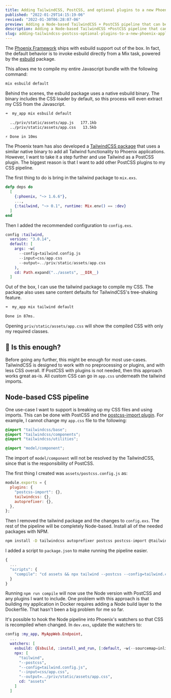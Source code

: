 ```yaml
---
title: Adding TailwindCSS, PostCSS, and optional plugins to a new Phoenix application
published: "2022-01-29T14:15:19-06"
revised: "2022-01-30T06:28:07-06"
preview: Adding a Node-based TailwindCSS + PostCSS pipeline that can be invoked from a Mix task.
description: Adding a Node-based TailwindCSS +PostCSS pipeline that can be invoked from a Mix task.
slug: adding-tailwindcss-postcss-optional-plugins-to-a-new-phoenix-application
---
```


The [Phoenix Framework](https://www.phoenixframework.org) ships with esbuild support out of the box. In fact, the default behavior is to invoke esbuild directly from a Mix task, powered by the [esbuild](https://github.com/phoenixframework/esbuild) package.

This allows me to compile my entire Javascript bundle with the following command:

```bash
mix esbuild default
```

Behind the scenes, the esbuild package uses a native esbuild binary. The binary includes the CSS loader by default, so this process will even extract my CSS from the Javascript.

```bash
➜  my_app mix esbuild default

  ../priv/static/assets/app.js   177.1kb
  ../priv/static/assets/app.css   13.5kb

⚡ Done in 10ms
```

The Phoenix team has also developed a [TailwindCSS package](https://hex.pm/packages/tailwind) that uses a similar native binary to add all Tailwind functionality to Phoenix applications. However, I want to take it a step further and use Tailwind as a PostCSS plugin. The biggest reason is that I want to add other PostCSS plugins to my CSS pipeline.

The first thing to do is bring in the tailwind package to `mix.exs`.

```elixir
defp deps do
  [
    {:phoenix, "~> 1.6.6"},
    ...,
    {:tailwind, "~> 0.1", runtime: Mix.env() == :dev}
  ]
end
```

Then I added the recommended configuration to `config.exs`.

```elixir
config :tailwind,
  version: "3.0.14",
  default: [
    args: ~w(
      --config=tailwind.config.js
      --input=css/app.css
      --output=../priv/static/assets/app.css
    ),
    cd: Path.expand("../assets", __DIR__)
  ]
```

Out of the box, I can use the tailwind package to compile my CSS. The package also uses sane content defaults for TailwindCSS's tree-shaking feature.

```bash
➜  my_app mix tailwind default

Done in 87ms.
```

Opening `priv/static/assets/app.css` will show the compiled CSS with only my required classes.

## 🛑 Is this enough?

Before going any further, this might be enough for most use-cases. TailwindCSS is designed to work with no preprocessing or plugins, and with less CSS overall. If PostCSS with plugins is not needed, then this approach works great as-is. All custom CSS can go in `app.css` underneath the tailwind imports.

## Node-based CSS pipeline

One use-case I want to support is breaking up my CSS files and using imports. This can be done with PostCSS and the [postcss-import plugin](https://github.com/postcss/postcss-import). For example, I cannot change my `app.css` file to the following:

```css
@import "tailwindcss/base";
@import "tailwindcss/components";
@import "tailwindcss/utilities";

@import "model/component";
```

The import of `model/component` will not be resolved by the TailwindCSS, since that is the responsibility of PostCSS.

The first thing I created was `assets/postcss.config.js` as:

```javascript
module.exports = {
  plugins: {
    "postcss-import": {},
    tailwindcss: {},
    autoprefixer: {},
  },
};
```

Then I removed the tailwind package and the changes to `config.exs`. The rest of the pipeline will be completely Node-based. Install all of the needed packages with NPM.

```bash
npm install -D tailwindcss autoprefixer postcss postcss-import @tailwindcss/forms
```

I added a script to `package.json` to make running the pipeline easier.

```javascript
{
  ...
  "scripts": {
    "compile": "cd assets && npx tailwind --postcss --config=tailwind.config.js --input=css/app.css --output=../priv/static/assets/app.css",
  }
}
```

Running `npm run compile` will now use the Node version with PostCSS and any plugins I want to include. One problem with this approach is that building my application in Docker requires adding a Node build layer to the Dockerfile. That hasn't been a big problem for me so far.

It's possible to hook the Node pipeline into Phoenix's watchers so that CSS is recompiled when changed. In `dev.exs`, update the watchers to:

```elixir
config :my_app, MyAppWeb.Endpoint,
  ...
  watchers: [
    esbuild: {Esbuild, :install_and_run, [:default, ~w(--sourcemap=inline --watch)]},
    npx: [
      "tailwind",
      "--postcss",
      "--config=tailwind.config.js",
      "--input=css/app.css",
      "--output=../priv/static/assets/app.css",
      cd: "assets"
    ]
  ]
```
